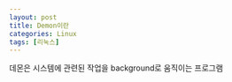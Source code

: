 ```yaml
---
layout: post
title: Demon이란
categories: Linux
tags: [리눅스]
---
```



데몬은 시스템에 관련된 작업을 background로 움직이는 프로그램